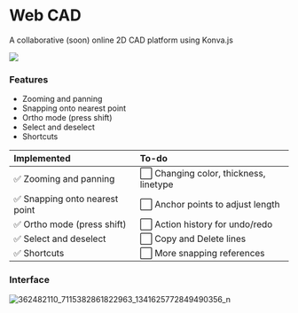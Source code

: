 # Web CAD

A collaborative (soon) online 2D CAD platform using Konva.js

![](https://img.shields.io/badge/online%20collaboration-8A2BE2)

### Features

- Zooming and panning
- Snapping onto nearest point
- Ortho mode (press shift)
- Select and deselect
- Shortcuts

| Implemented                     | To-do                                 	 |
| :-----------------------------	| :-------------------------------------   |
| ✅ Zooming and panning         	| ⬜ Changing color, thickness, linetype  |
| ✅ Snapping onto nearest point 	| ⬜ Anchor points to adjust length  	   |
| ✅ Ortho mode (press shift)    | ⬜ Action history for undo/redo  	       |
| ✅ Select and deselect         | ⬜ Copy and Delete lines  	             |
| ✅ Shortcuts                   | ⬜ More snapping references  	          |

### Interface

![362482110_7115382861822963_1341625772849490356_n](https://github.com/JoshuaRifareal/Web-CAD/assets/53569901/7796ab50-43ec-4fe9-8f19-2ea89389a71e)
